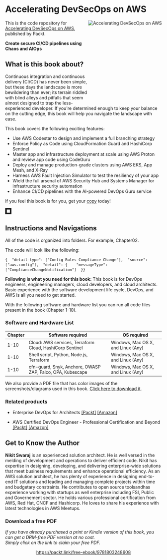 


# Accelerating DevSecOps on AWS

<a href="https://www.packtpub.com/product/accelerating-devsecops-on-aws/9781803248608?utm_source=github&utm_medium=repository&utm_campaign=9781803248608"><img src="https://static.packt-cdn.com/products/9781803248608/cover/smaller" alt="Accelerating DevSecOps on AWS" height="256px" align="right"></a>

This is the code repository for [Accelerating DevSecOps on AWS](https://www.packtpub.com/product/accelerating-devsecops-on-aws/9781803248608?utm_source=github&utm_medium=repository&utm_campaign=9781803248608), published by Packt.

**Create secure CI/CD pipelines using Chaos and AIOps**

## What is this book about?
Continuous integration and continuous delivery (CI/CD) has never been simple, but these days the landscape is more bewildering than ever; its terrain riddled with blind alleys and pitfalls that seem almost designed to trap the less-experienced developer. If you're determined enough to keep your balance on the cutting edge, this book will help you navigate the landscape with ease. 

This book covers the following exciting features:

* Use AWS Codestar to design and implement a full branching strategy
* Enforce Policy as Code using CloudFormation Guard and HashiCorp Sentinel
* Master app and infrastructure deployment at scale using AWS Proton and review app code using CodeGuru
* Deploy and manage production-grade clusters using AWS EKS, App Mesh, and X-Ray
* Harness AWS Fault Injection Simulator to test the resiliency of your app
* Wield the full arsenal of AWS Security Hub and Systems Manager for infrastructure security automation
* Enhance CI/CD pipelines with the AI-powered DevOps Guru service

If you feel this book is for you, get your [copy](https://www.amazon.com/dp/1803248602) today!

<a href="https://www.packtpub.com/?utm_source=github&utm_medium=banner&utm_campaign=GitHubBanner"><img src="https://raw.githubusercontent.com/PacktPublishing/GitHub/master/GitHub.png" 
alt="https://www.packtpub.com/" border="5" /></a>

## Instructions and Navigations
All of the code is organized into folders. For example, Chapter02.

The code will look like the following:
```
{  "detail-type": ["Config Rules Compliance Change"],  "source": ["aws.config"],  "detail": {    "messageType": ["ComplianceChangeNotification"]  }}
```

**Following is what you need for this book:**
This book is for DevOps engineers, engineering managers, cloud developers, and cloud architects. Basic experience with the software development life cycle, DevOps, and AWS is all you need to get started.

With the following software and hardware list you can run all code files present in the book (Chapter 1-10).
### Software and Hardware List
| Chapter | Software required | OS required |
| -------- | ------------------------------------ | ----------------------------------- |
| 1-10 | Cloud: AWS services, Terraform Cloud, HashiCorp Sentinel | Windows, Mac OS X, and Linux (Any) |
| 1-10 | Shell script, Python, Node.js, Terraform | Windows, Mac OS X, and Linux (Any) |
| 1-10 | cfn-guard, Snyk, Anchore, OWASP ZAP, Falco, OPA, Kubescape | Windows, Mac OS X, and Linux (Any) |

We also provide a PDF file that has color images of the screenshots/diagrams used in this book. [Click here to download it]( https://static.packt-cdn.com/downloads/9781803248608_ColorImages.pdf).

### Related products
* Enterprise DevOps for Architects [[Packt]](https://www.packtpub.com/product/enterprise-devops-for-architects/9781801812153?utm_source=github&utm_medium=repository&utm_campaign=9781801812153) [[Amazon]](https://www.amazon.com/dp/1801812152)

* AWS Certified DevOps Engineer - Professional Certification and Beyond [[Packt]](https://www.packtpub.com/product/aws-certified-devops-engineer-professional-certification-and-beyond/9781801074452?utm_source=github&utm_medium=repository&utm_campaign=9781801074452) [[Amazon]](https://www.amazon.com/dp/1801074453)

## Get to Know the Author
**Nikit Swaraj**
is an experienced solution architect. He is well versed in the melding of development and operations to deliver efficient code. Nikit has expertise in designing, developing, and delivering enterprise-wide solutions that meet business requirements and enhance operational efficiency. As an AWS solution architect, he has plenty of experience in designing end-to-end IT solutions and leading and managing complete projects within time and budgetary constraints. He contributes to open source toolsandhas experience working with startups as well enterprise including FSI, Public and Governement sector. He holds various professional certification from AWS, Red Hat, CNCF and Hashicorp. He loves to share his experience with latest technologies in AWS Meetups.
### Download a free PDF

 <i>If you have already purchased a print or Kindle version of this book, you can get a DRM-free PDF version at no cost.<br>Simply click on the link to claim your free PDF.</i>
<p align="center"> <a href="https://packt.link/free-ebook/9781803248608">https://packt.link/free-ebook/9781803248608 </a> </p>